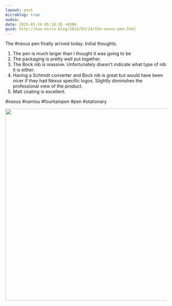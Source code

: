 ```yaml
---
layout: post
microblog: true
audio: 
date: 2015-03-24 05:18:35 +0300
guid: http://kaa.micro.blog/2015/03/24/the-nexus-pen.html
---
```

The #nexus pen finally arrived today. Initial thoughts. 
1. The pen is much larger than I thought it was going to be
2. The packaging is pretty well put together.
3. The Bock nib is massive. Unfortunately doesn't indicate what type of nib it is either. 
4. Having a Schmidt converter and Bock nib is great but would have been nicer if they had Nexus specific logos. Slightly diminishes the professional view of the product. 
5. Matt coating is excellent.

#nexus #namisu #fountainpen #pen #stationary

<img src="http://www.kaa.bz/uploads/2018/997347c379.jpg" width="600" height="600" />
